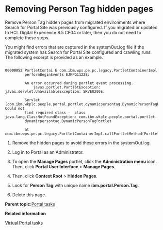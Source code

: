 # Removing Person Tag hidden pages 

Remove Person Tag hidden pages from migrated environments where Search for Portal Site was previously configured. If you migrated or updated to HCL Digital Experience 8.5 CF04 or later, then you do not need to complete these steps.

You might find errors that are captured in the systemOut.log file if the migrated system has Search for Portal Site configured and crawling runs. The following excerpt is provided as an example.

```

00000052 PortletContai E com.ibm.wps.pe.pc.legacy.PortletContainerImpl 
         performBeginEvents EJPPG1122E: 
         
         An error occurred during portlet event processing.
             javax.portlet.PortletException: javax.servlet.UnavailableException: SRVE0200E: 
         
         Servlet [com.ibm.wkplc.people.portal.portlet.dynamicpersontag.DynamicPersonTagPortlet]: Could not 
         find required class -  class java.lang.ClassNotFoundException: com.ibm.wkplc.people.portal.portlet.
         dynamicpersontag.DynamicPersonTagPortlet
                
         at com.ibm.wps.pe.pc.legacy.PortletContainerImpl.callPortletMethod(PortletContainerImpl.java:1308)
```

1.  Remove the hidden pages to avoid these errors in the systemOut.log.
2.  Log in to Portal as an Administrator.

3.  To open the **Manage Pages** portlet, click the **Administration menu** icon. Then, click **Portal User Interface** \> **Manage Pages**.

4.  Then, click **Context Root** \> **Hidden Pages**.

5.  Look for **Person Tag** with unique name **ibm.portal.Person.Tag**.

6.  Delete this page.


**Parent topic:**[Portal tasks ](../migrate/mig_post_portaltasks.md)

**Related information**  


[Virtual Portal tasks ](../migrate/virt_portal_post_mig.md)

